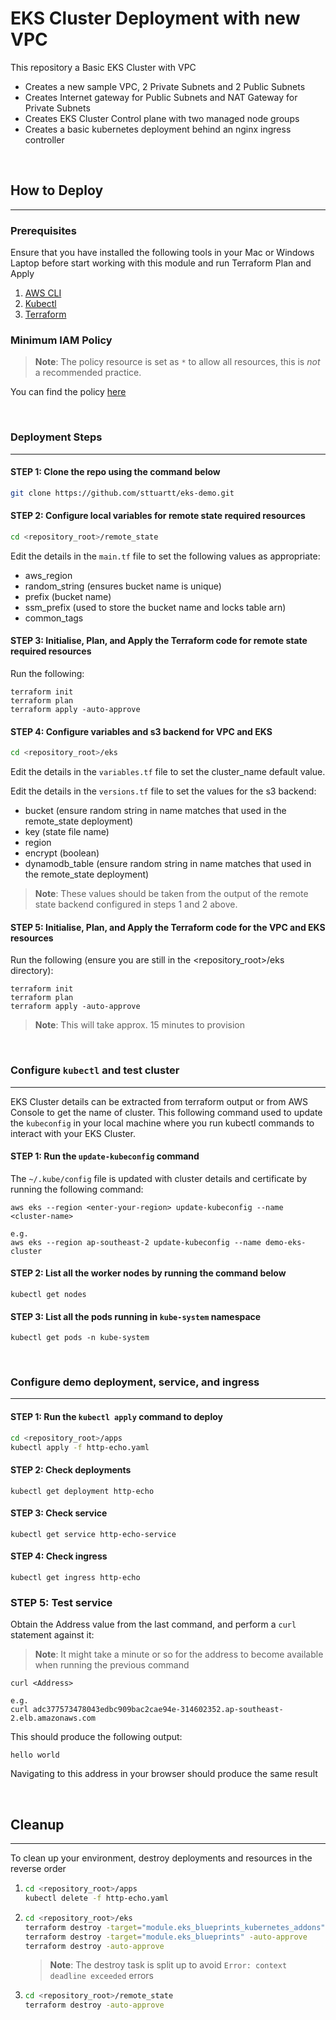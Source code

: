 # EKS Cluster Deployment with new VPC

This repository a Basic EKS Cluster with VPC

- Creates a new sample VPC, 2 Private Subnets and 2 Public Subnets
- Creates Internet gateway for Public Subnets and NAT Gateway for Private Subnets
- Creates EKS Cluster Control plane with two managed node groups
- Creates a basic kubernetes deployment behind an nginx ingress controller

&nbsp;

## How to Deploy
---

### Prerequisites
Ensure that you have installed the following tools in your Mac or Windows Laptop before start working with this module and run Terraform Plan and Apply

1. [AWS CLI](https://docs.aws.amazon.com/cli/latest/userguide/install-cliv2.html)
2. [Kubectl](https://Kubernetes.io/docs/tasks/tools/)
3. [Terraform](https://learn.hashicorp.com/tutorials/terraform/install-cli)

### Minimum IAM Policy
> **Note**: The policy resource is set as `*` to allow all resources, this is *not* a recommended practice.

You can find the policy [here](min-iam-policy.json)

&nbsp;

### Deployment Steps
---
#### STEP 1: Clone the repo using the command below

```sh
git clone https://github.com/sttuartt/eks-demo.git
```

#### STEP 2: Configure local variables for remote state required resources

```sh
cd <repository_root>/remote_state
```

Edit the details in the `main.tf` file to set the following values as appropriate:
- aws_region
- random_string (ensures bucket name is unique)
- prefix (bucket name)
- ssm_prefix (used to store the bucket name and locks table arn)
- common_tags

#### STEP 3: Initialise, Plan, and Apply the Terraform code for remote state required resources
Run the following:
```
terraform init
terraform plan
terraform apply -auto-approve
```

#### STEP 4: Configure variables and s3 backend for VPC and EKS

```sh
cd <repository_root>/eks
```

Edit the details in the `variables.tf` file to set the cluster_name default value.  

Edit the details in the `versions.tf` file to set the values for the s3 backend:
- bucket (ensure random string in name matches that used in the remote_state deployment)
- key (state file name)
- region
- encrypt (boolean)
- dynamodb_table (ensure random string in name matches that used in the remote_state deployment)
> **Note**: These values should be taken from the output of the remote state backend configured in steps 1 and 2 above.

#### STEP 5: Initialise, Plan, and Apply the Terraform code for the VPC and EKS resources
Run the following (ensure you are still in the <repository_root>/eks directory):
```
terraform init
terraform plan
terraform apply -auto-approve
```
> **Note**: This will take approx. 15 minutes to provision

&nbsp;

### Configure `kubectl` and test cluster
---
EKS Cluster details can be extracted from terraform output or from AWS Console to get the name of cluster.
This following command used to update the `kubeconfig` in your local machine where you run kubectl commands to interact with your EKS Cluster.

#### STEP 1: Run the `update-kubeconfig` command

The `~/.kube/config` file is updated with cluster details and certificate by running the following command:

    aws eks --region <enter-your-region> update-kubeconfig --name <cluster-name>

    e.g.
    aws eks --region ap-southeast-2 update-kubeconfig --name demo-eks-cluster

#### STEP 2: List all the worker nodes by running the command below

    kubectl get nodes

#### STEP 3: List all the pods running in `kube-system` namespace

    kubectl get pods -n kube-system

&nbsp;

### Configure demo deployment, service, and ingress
---

#### STEP 1: Run the `kubectl apply` command to deploy 

```sh
cd <repository_root>/apps
kubectl apply -f http-echo.yaml
```

#### STEP 2: Check deployments

    kubectl get deployment http-echo

#### STEP 3: Check service

    kubectl get service http-echo-service

#### STEP 4: Check ingress

    kubectl get ingress http-echo

### STEP 5: Test service

Obtain the Address value from the last command, and perform a `curl` statement against it:
> **Note**: It might take a minute or so for the address to become available when running the previous command

    curl <Address>

    e.g.
    curl adc377573478043edbc909bac2cae94e-314602352.ap-southeast-2.elb.amazonaws.com

This should produce the following output:

    hello world

Navigating to this address in your browser should produce the same result

&nbsp;

## Cleanup
---

To clean up your environment, destroy deployments and resources in the reverse order

1. 
    ```sh
    cd <repository_root>/apps
    kubectl delete -f http-echo.yaml
    ```
1. 
    ```sh
    cd <repository_root>/eks
    terraform destroy -target="module.eks_blueprints_kubernetes_addons" -auto-approve
    terraform destroy -target="module.eks_blueprints" -auto-approve
    terraform destroy -auto-approve
    ```
    > **Note**: The destroy task is split up to avoid `Error: context deadline exceeded` errors
1. 
    ```sh
    cd <repository_root>/remote_state
    terraform destroy -auto-approve
    ```